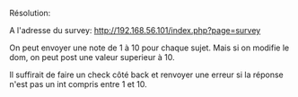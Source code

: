 Résolution:

A l'adresse du survey:
http://192.168.56.101/index.php?page=survey

On peut envoyer une note de 1 à 10 pour chaque sujet. Mais si on modifie le dom, on peut post une valeur superieur à 10.

Il suffirait de faire un check côté back et renvoyer une erreur si la réponse n'est pas un int compris entre 1 et 10.
